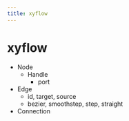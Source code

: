 ```yaml
---
title: xyflow
---
```

# xyflow

- Node
  - Handle
    - port
- Edge
  - id, target, source
  - bezier, smoothstep, step, straight
- Connection
